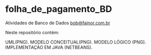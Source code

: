 # folha_de_pagamento_BD
Atividades de Banco de Dados
bob@fainor.com.br

Neste repositório contém:

UML(PNG).
MODELO CONCEITUAL(PNG).
MODELO LÓGICO (PNG).
IMPLEMENTAÇÃO EM JAVA (NETBEANS).
